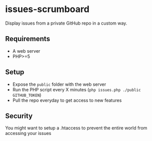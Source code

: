 # issues-scrumboard

Display issues from a private GitHub repo in a custom way.

## Requirements

- A web server
- PHP>=5

## Setup

- Expose the `public` folder with the web server
- Run the PHP script every X minutes (`php issues.php ./public GITHUB_TOKEN`)
- Pull the repo everyday to get access to new features

## Security

You might want to setup a .htaccess to prevent the entire world from accessing your issues
